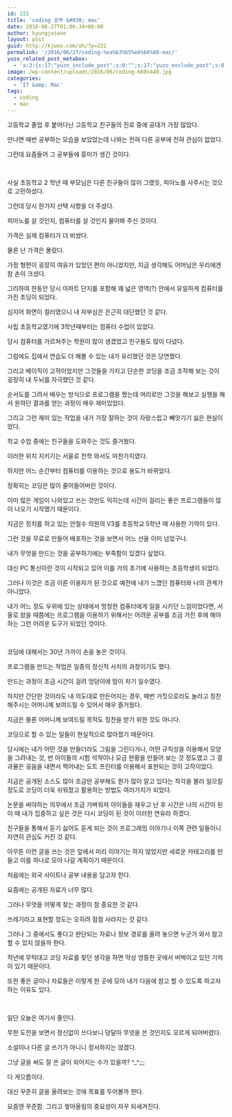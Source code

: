```yaml
---
id: 222
title: 'coding 공부 &#038; mac'
date: 2016-06-27T01:06:34+00:00
author: kyungjeiwoo
layout: post
guid: http://kjwoo.com/oh/?p=222
permalink: '/2016/06/27/coding-%ea%b3%b5%eb%b6%80-mac/'
yuzo_related_post_metabox:
  - 'a:3:{s:17:"yuzo_include_post";s:0:"";s:17:"yuzo_exclude_post";s:0:"";s:21:"yuzo_disabled_related";N;}'
image: /wp-content/uploads/2016/06/coding-660x440.jpg
categories:
  - 'IT &amp; Mac'
tags:
  - coding
  - mac
---
```

고등학교 졸업 후 붙어다닌 고등학교 친구들의 진로 중에 공대가 가장 많았다.

만나면 매번 공부하는 모습을 보았었는데 나와는 전혀 다른 공부에 전혀 관심이 없었다.

그런데 요즘들어 그 공부들에 흥미가 생긴 것이다.

&nbsp;

사실 초등학교 2 학년 때 부모님은 다른 친구들이 많이 그랬듯, 피아노를 사주시는 것으로 고민하셨다.

그런데 당시 한가지 선택 사항을 더 주셨다.

피아노를 살 것인지, 컴퓨터를 살 것인지 물어봐 주신 것이다.

가격은 실제 컴퓨터가 더 비쌌다.

물론 난 가격은 몰랐다.

가정 형편이 굉장히 여유가 있었던 편이 아니었지만, 지금 생각해도 어머님은 우리에겐 참 손이 크셨다.

그리하여 한동안 당시 아파트 단지를 포함해 꽤 넓은 영역(?) 안에서 유일하게 컴퓨터를 가진 초딩이 되었다.

심지어 화면이 컬러였으니 내 자부심은 은근히 대단했던 것 같다.

사립 초등학교였기에 3학년때부터는 컴퓨터 수업이 있었다.

당시 컴퓨터를 가르쳐주는 학원이 많이 생겼었고 친구들도 많이 다녔다.

그럼에도 집에서 연습도 더 해볼 수 있는 내가 유리했던 것은 당연했다.

그리고 베이직이 고작이었지만 그것들을 가지고 단순한 코딩을 조금 조작해 보는 것이 굉장히 내 두뇌를 자극했던 것 같다.

순서도를 그려서 배우는 방식으로 프로그램을 짰는데 머리로만 그것을 해보고 실행을 해서 원하던 결과를 얻는 과정이 매우 재미있었다.

그리고 그런 재미 있는 작업을 내가 가장 잘하는 것이 자랑스럽고 빼앗기기 싫은 현실이었다.

학교 수업 중에는 친구들을 도와주는 것도 즐거웠다.

이러한 위치 지키기는 서울로 전학 와서도 마찬가지였다.

하지만 어느 순간부터 컴퓨터를 이용하는 것으로 용도가 바뀌었다.

정확히는 코딩은 많이 줄어들어버린 것이다.

이미 많은 게임이 나와있고 쓰는 것만도 익히는데 시간이 걸리는 좋은 프로그램들이 많이 나오기 시작했기 때문이다.

지금은 정치를 하고 있는 안철수 의원의 V3를 초등학교 5학년 때 사용한 기억이 있다.

그런 것을 무료로 만들어 배포하는 것을 보면서 어느 선을 이미 넘었구나.

내가 무엇을 만드는 것을 공부하기에는 부족함이 있겠다 싶었다.

대신 PC 통신이란 것이 시작되고 있어 이를 거의 초기에 사용하는 초등학생이 되었다.

그러나 이것은 조금 이른 이용자가 된 것으로 예전에 내가 느꼈던 컴퓨터와 나의 관계가 아니었다.

내가 어느 정도 우위에 있는 상태에서 멍청한 컴퓨터에게 일을 시키던 느낌이었다면, 서울로 왔을 때쯤에는 프로그램을 이용하기 위해서는 어려운 공부를 조금 거친 후에 해야하는 그런 어려운 도구가 되었던 것이다.

&nbsp;

코딩에 대해서는 30년 가까이 손을 놓은 것이다.

프로그램을 만드는 작업은 일종의 정신적 사치의 과정이기도 했다.

만드는 과정이 조금 시간이 걸려 엉덩이에 땀이 차기 일수였다.

하지만 간단한 것이라도 내 의도대로 만든어지는 경우, 매번 거짓으로라도 놀라고 칭찬 해주시는 어머니께 보여드릴 수 있어서 매우 즐거웠다.

지금은 물론 어머니께 보여드릴 목적도 칭찬을 받기 위한 것도 아니다.

코딩으로 할 수 있는 일들이 현실적으로 많아졌기 때문이다.

당시에는 내가 어떤 것을 만들더라도 그림을 그린다거나, 어떤 규칙성을 이용해서 모양을 그려내는 것, 반 아이들의 시험 석적이나 모금 현황을 만들어 보는 것 정도였고 그 결과물은 굉음을 내면서 찍어내는 도트 프린터를 이용해서 표현되는 것이 고작이었다.

지금은 공개된 소스도 많아 조금만 공부해도 뭔가 많이 알고 있다는 착각을 불러 일으킬 정도로 코딩이 더욱 쉬워졌고 활용하는 방법도 여러가지가 되었다.

논문을 써야하는 의무에서 조금 가벼워져 아이들을 재우고 난 후 시간은 나의 시간이 된 이 때 내가 집중하고 싶은 것은 다시 코딩이 된 것이 이러한 연유라 하겠다.

친구들을 통해서 듣기 싫어도 듣게 되는 것이 프로그래밍 이야기나 이쪽 관련 일들이니 자연히 관심도 커진 것 같다.

아무튼 이런 글을 쓰는 것은 앞에서 미리 이야기는 하지 않았지만 새로운 카테고리를 만들고 이를 하나로 모아 나갈 계획이기 때문이다.

처음에는 외국 사이트나 공부 내용을 담고자 한다.

요즘에는 공개된 자료가 너무 많다.

그러나 무엇을 어떻게 찾는 과정이 참 중요한 것 같다.

쓰레기라고 표현할 정도는 오히려 점점 사라지는 것 같다.

그러나 그 중에서도 좋다고 판단되는 자료나 정보 경로를 올려 놓으면 누군가 와서 참고할 수 있지 않을까 한다.

작년에 무턱대고 코딩 자료를 찾던 생각을 하면 막상 엉뚱한 곳에서 버벅이고 있던 기억이 있기 때문이다.

또한 좋은 글이나 자료들은 이렇게 한 곳에 모아 내가 다음에 참고 할 수 있도록 하고자하는 이유도 있다.

&nbsp;

일단 오늘은 여기서 줄인다.

무한 도전을 보면서 정신없이 쓰다보니 덩달아 무엇을 쓴 것인지도 모르게 되어버렸다.

소설이나 다른 글 쓰기가 아니니 정서하지는 않겠다.

그냥 글을 써도 잘 쓴 글이 되어지는 수가 있을까? ^_^;;;

다 게으름이다.

대신 꾸준히 글을 올려보는 것에 목표를 두어볼까 한다.

요즘엔 꾸준함. 그리고 쌓아올림의 중요성이 자꾸 되새겨진다.